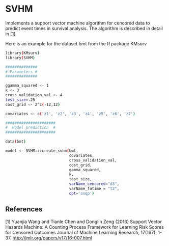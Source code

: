 # SVHM
Implements a support vector machine algorithm for cencored data to predict event times in survival analysis. The algorithm is described in detail in [[1]](#1).

Here is an example for the dataset bmt from the R package KMsurv

```sh
library(KMsurv)
library(SVHM)

##############
# Parameters #
##############

ggamma_squared <- 1
k <- 3
cross_validation_val <- 4
test_size=.25
cost_grid <- 2^c(-12,12)

covariates <- c('z1', 'z2', 'z3', 'z4', 'z5', 'z6', 'z7')

######################
#  Model prediction  #
######################

data(bmt)

model <- SVHM:::create_svhm(bmt, 
                            covariates, 
                            cross_validation_val, 
                            cost_grid,
                            gamma_squared, 
                            k, 
                            test_size, 
                            varName_cencored="d3",
                            varName_futime = "t2", 
                            opt='osqp')
```

## References
<a id="1">[1]</a> 
Yuanjia Wang and Tianle Chen and Donglin Zeng (2016)
Support Vector Hazards Machine: A Counting Process Framework for Learning Risk Scores for Censored Outcomes
Journal of Machine Learning Research, 17(167), 1-37.
http://jmlr.org/papers/v17/16-007.html
